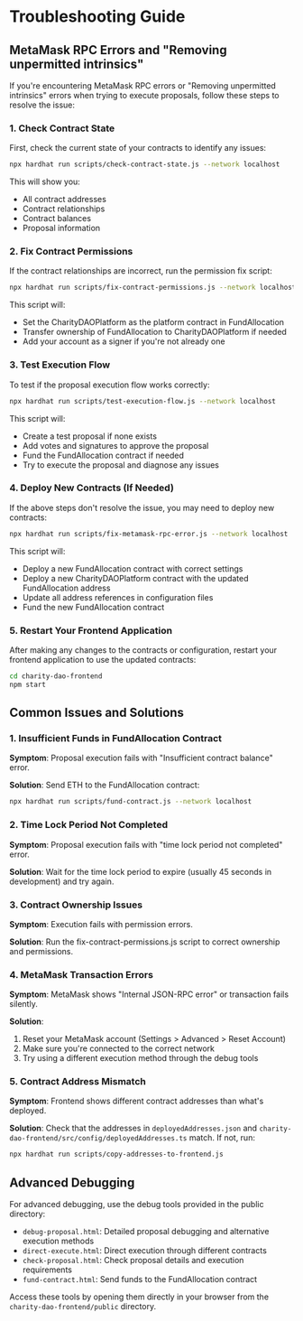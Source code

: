 # Troubleshooting Guide

## MetaMask RPC Errors and "Removing unpermitted intrinsics"

If you're encountering MetaMask RPC errors or "Removing unpermitted intrinsics" errors when trying to execute proposals, follow these steps to resolve the issue:

### 1. Check Contract State

First, check the current state of your contracts to identify any issues:

```bash
npx hardhat run scripts/check-contract-state.js --network localhost
```

This will show you:
- All contract addresses
- Contract relationships
- Contract balances
- Proposal information

### 2. Fix Contract Permissions

If the contract relationships are incorrect, run the permission fix script:

```bash
npx hardhat run scripts/fix-contract-permissions.js --network localhost
```

This script will:
- Set the CharityDAOPlatform as the platform contract in FundAllocation
- Transfer ownership of FundAllocation to CharityDAOPlatform if needed
- Add your account as a signer if you're not already one

### 3. Test Execution Flow

To test if the proposal execution flow works correctly:

```bash
npx hardhat run scripts/test-execution-flow.js --network localhost
```

This script will:
- Create a test proposal if none exists
- Add votes and signatures to approve the proposal
- Fund the FundAllocation contract if needed
- Try to execute the proposal and diagnose any issues

### 4. Deploy New Contracts (If Needed)

If the above steps don't resolve the issue, you may need to deploy new contracts:

```bash
npx hardhat run scripts/fix-metamask-rpc-error.js --network localhost
```

This script will:
- Deploy a new FundAllocation contract with correct settings
- Deploy a new CharityDAOPlatform contract with the updated FundAllocation address
- Update all address references in configuration files
- Fund the new FundAllocation contract

### 5. Restart Your Frontend Application

After making any changes to the contracts or configuration, restart your frontend application to use the updated contracts:

```bash
cd charity-dao-frontend
npm start
```

## Common Issues and Solutions

### 1. Insufficient Funds in FundAllocation Contract

**Symptom**: Proposal execution fails with "Insufficient contract balance" error.

**Solution**: Send ETH to the FundAllocation contract:

```bash
npx hardhat run scripts/fund-contract.js --network localhost
```

### 2. Time Lock Period Not Completed

**Symptom**: Proposal execution fails with "time lock period not completed" error.

**Solution**: Wait for the time lock period to expire (usually 45 seconds in development) and try again.

### 3. Contract Ownership Issues

**Symptom**: Execution fails with permission errors.

**Solution**: Run the fix-contract-permissions.js script to correct ownership and permissions.

### 4. MetaMask Transaction Errors

**Symptom**: MetaMask shows "Internal JSON-RPC error" or transaction fails silently.

**Solution**: 
1. Reset your MetaMask account (Settings > Advanced > Reset Account)
2. Make sure you're connected to the correct network
3. Try using a different execution method through the debug tools

### 5. Contract Address Mismatch

**Symptom**: Frontend shows different contract addresses than what's deployed.

**Solution**: Check that the addresses in `deployedAddresses.json` and `charity-dao-frontend/src/config/deployedAddresses.ts` match. If not, run:

```bash
npx hardhat run scripts/copy-addresses-to-frontend.js
```

## Advanced Debugging

For advanced debugging, use the debug tools provided in the public directory:

- `debug-proposal.html`: Detailed proposal debugging and alternative execution methods
- `direct-execute.html`: Direct execution through different contracts
- `check-proposal.html`: Check proposal details and execution requirements
- `fund-contract.html`: Send funds to the FundAllocation contract

Access these tools by opening them directly in your browser from the `charity-dao-frontend/public` directory.
